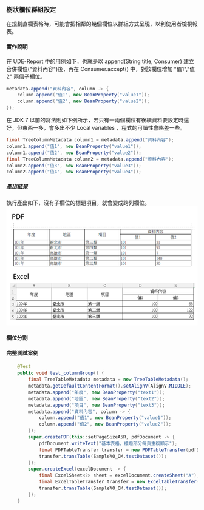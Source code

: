 ### 樹狀欄位群組設定

在規劃直欄表格時，可能會把相鄰的幾個欄位以群組方式呈現，以利使用者檢視報表。

#### 實作說明

在 UDE-Report 中的用例如下，也就是以 append(String title, Consumer<C>) 建立合併欄位("資料內容")後，再在 Consumer.accept() 中，對該欄位增加 "值1","值2" 兩個子欄位。

``` java 
metadata.append("資料內容", column -> {
    column.append("值1", new BeanProperty("value1"));
    column.append("值2", new BeanProperty("value2"));
});
```

在 JDK 7 以前的寫法則如下例所示，若只有一兩個欄位有後續資料要設定時還好，但東西一多，會多出不少 Local variables ，程式的可讀性會略差一些。

``` java 
final TreeColumnMetadata column1 = metadata.append("資料內容");
column1.append("值1", new BeanProperty("value1"));
column1.append("值2", new BeanProperty("value2"));
final TreeColumnMetadata column2 = metadata.append("資料內容");
column2.append("值3", new BeanProperty("value3"));
column2.append("值4", new BeanProperty("value4"));
```

##### 產出結果

執行產出如下，沒有子欄位的標題項目，就會變成跨列欄位。
![](/assets/ch06/treeTable-multiLevel.png)

#### 欄位分割




#### **完整測試案例**

``` java 
    @Test
    public void test_columnGroup() {
        final TreeTableMetadata metadata = new TreeTableMetadata();
        metadata.getDefaultContentFormat().setAlignV(AlignV.MIDDLE);
        metadata.append("年度", new BeanProperty("text1"));
        metadata.append("地區", new BeanProperty("text2"));
        metadata.append("項目", new BeanProperty("text3"));
        metadata.append("資料內容", column -> {
            column.append("值1", new BeanProperty("value1"));
            column.append("值2", new BeanProperty("value2"));
        });
        super.createPDF(this::setPageSizeA5R, pdfDocument -> {
            pdfDocument.writeText("基本表格，標題部分每頁重複顯示");
            final PDFTableTransfer transfer = new PDFTableTransfer(pdfDocument, metadata);
            transfer.transTable(SampleVO_OM.testDataset());
        });
        super.createExcel(excelDocument -> {
            final ExcelSheet<?> sheet = excelDocument.createSheet("A");
            final ExcelTableTransfer transfer = new ExcelTableTransfer(metadata, sheet);
            transfer.transTable(SampleVO_OM.testDataset());
        });
    }

```



